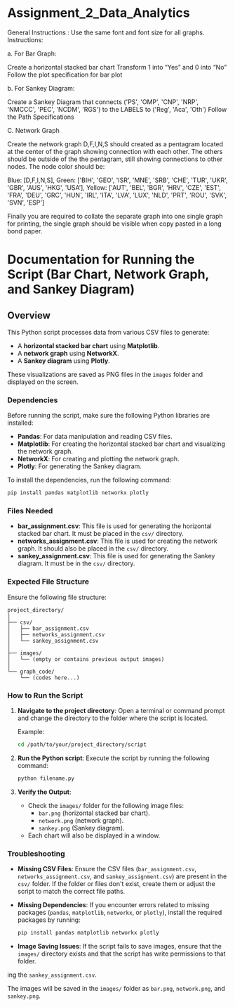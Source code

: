 ﻿# Assignment_2_Data_Analytics

General Instructions : Use the same font and font size for all graphs.
Instructions:

a. For Bar Graph:

Create a horizontal stacked bar chart
Transform 1 into “Yes” and 0 into “No”
Follow the plot specification for bar plot

b. For Sankey Diagram:

Create a Sankey Diagram that connects ('PS', 'OMP', 'CNP', 'NRP', 'NMCCC', 'PEC', 'NCDM', 'RGS') to the LABELS to ('Reg', 'Aca', 'Oth')
Follow the Path Specifications


C. Network Graph

Create the network graph
D,F,I,N,S should created as a pentagram located at the center of the graph showing connection with each other.
The others should be outside of the the pentagram, still showing connections to other nodes.
The node color should be:

Blue: [D,F,I,N,S], Green: ['BIH', 'GEO', 'ISR', 'MNE', 'SRB', 'CHE', 'TUR', 'UKR', 'GBR', 'AUS', 'HKG', 'USA’], Yellow: ['AUT', 'BEL', 'BGR', 'HRV', 'CZE', 'EST', 'FRA', 'DEU', 'GRC', 'HUN', 'IRL', 'ITA', 'LVA', 'LUX', 'NLD', 'PRT', 'ROU', 'SVK', 'SVN', 'ESP']


Finally you are required to collate the separate graph into one single graph for printing, the single graph should be visible when copy pasted in a long bond paper.


# Documentation for Running the Script (Bar Chart, Network Graph, and Sankey Diagram)

## Overview

This Python script processes data from various CSV files to generate:
- A **horizontal stacked bar chart** using **Matplotlib**.
- A **network graph** using **NetworkX**.
- A **Sankey diagram** using **Plotly**.

These visualizations are saved as PNG files in the `images` folder and displayed on the screen.

### Dependencies

Before running the script, make sure the following Python libraries are installed:
- **Pandas**: For data manipulation and reading CSV files.
- **Matplotlib**: For creating the horizontal stacked bar chart and visualizing the network graph.
- **NetworkX**: For creating and plotting the network graph.
- **Plotly**: For generating the Sankey diagram.

To install the dependencies, run the following command:

```bash
pip install pandas matplotlib networkx plotly
```

### Files Needed
- **bar_assignment.csv**: This file is used for generating the horizontal stacked bar chart. It must be placed in the `csv/` directory.
- **networks_assignment.csv**: This file is used for creating the network graph. It should also be placed in the `csv/` directory.
- **sankey_assignment.csv**: This file is used for generating the Sankey diagram. It must be in the `csv/` directory.

### Expected File Structure

Ensure the following file structure:
```
project_directory/
│
├── csv/
│   ├── bar_assignment.csv
│   ├── networks_assignment.csv
│   └── sankey_assignment.csv
│
├── images/
│   └── (empty or contains previous output images)
│
└── graph_code/
    └── (codes here...)
```

### How to Run the Script

1. **Navigate to the project directory**:
   Open a terminal or command prompt and change the directory to the folder where the script is located.

   Example:
   ```bash
   cd /path/to/your/project_directory/script
   ```

2. **Run the Python script**:
   Execute the script by running the following command:

   ```bash
   python filename.py
   ```

3. **Verify the Output**:
   - Check the `images/` folder for the following image files:
     - `bar.png` (horizontal stacked bar chart).
     - `network.png` (network graph).
     - `sankey.png` (Sankey diagram).
   - Each chart will also be displayed in a window.

### Troubleshooting

- **Missing CSV Files**:
   Ensure the CSV files (`bar_assignment.csv`, `networks_assignment.csv`, and `sankey_assignment.csv`) are present in the `csv/` folder. If the folder or files don't exist, create them or adjust the script to match the correct file paths.

- **Missing Dependencies**:
   If you encounter errors related to missing packages (`pandas`, `matplotlib`, `networkx`, or `plotly`), install the required packages by running:
   ```bash
   pip install pandas matplotlib networkx plotly
   ```

- **Image Saving Issues**:
   If the script fails to save images, ensure that the `images/` directory exists and that the script has write permissions to that folder.

ing the `sankey_assignment.csv`.

The images will be saved in the `images/` folder as `bar.png`, `network.png`, and `sankey.png`.
